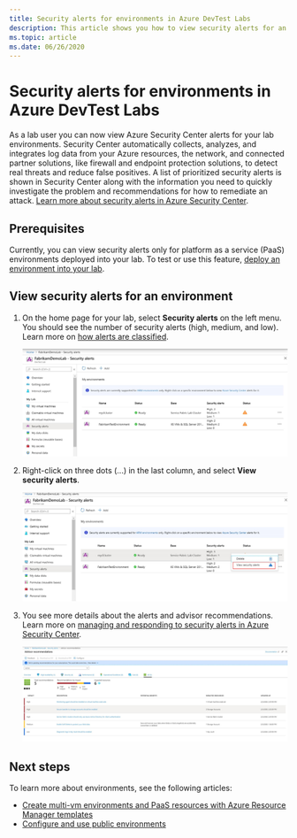 ```yaml
---
title: Security alerts for environments in Azure DevTest Labs
description: This article shows you how to view security alerts for an environment in DevTest Labs and take an appropriate action. 
ms.topic: article
ms.date: 06/26/2020
---
```


# Security alerts for environments in Azure DevTest Labs
As a lab user you can now view Azure Security Center alerts for your lab environments. Security Center automatically collects, analyzes, and integrates log data from your Azure resources, the network, and connected partner solutions, like firewall and endpoint protection solutions, to detect real threats and reduce false positives. A list of prioritized security alerts is shown in Security Center along with the information you need to quickly investigate the problem and recommendations for how to remediate an attack. [Learn more about security alerts in Azure Security Center](../security-center//security-center-alerts-overview.md).  


## Prerequisites
Currently, you can view security alerts only for platform as a service (PaaS) environments deployed into your lab. To test or use this feature, [deploy an environment into your lab](devtest-lab-create-environment-from-arm.md). 

## View security alerts for an environment

1. On the home page for your lab, select **Security alerts** on the left menu. You should see the number of security alerts (high, medium, and low). Learn more on [how alerts are classified](../security-center/security-center-alerts-overview.md#how-are-alerts-classified).

    ![Security alerts - overview](./media/environment-security-alerts/security-alerts-overview-page.png)
2. Right-click on three dots (...) in the last column, and select **View security alerts**. 

    ![Screenshot that shows the Security alerts page with "View security alerts" selected.](./media/environment-security-alerts/view-security-alerts-menu.png)
    
3. You see more details about the alerts and advisor recommendations. Learn more on [managing and responding to security alerts in Azure Security Center](../security-center/security-center-managing-and-responding-alerts.md).

    ![View security alerts](./media/environment-security-alerts/advisor-recommendations.png)


## Next steps
To learn more about environments, see the following articles:

- [Create multi-vm environments and PaaS resources with Azure Resource Manager templates](devtest-lab-create-environment-from-arm.md)
- [Configure and use public environments](devtest-lab-configure-use-public-environments.md)

